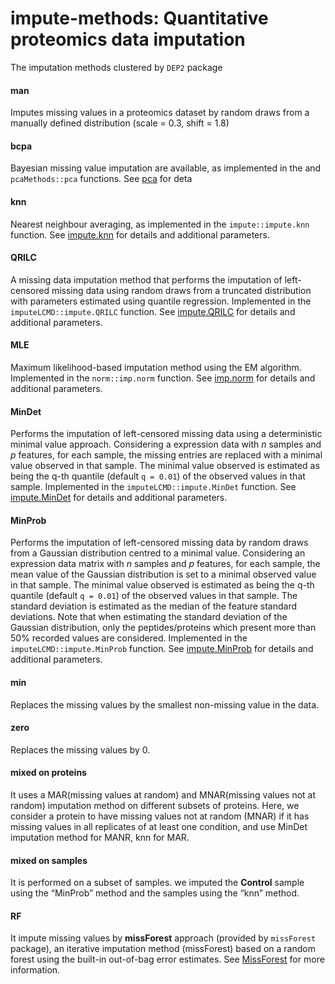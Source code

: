 # **impute-methods: Quantitative proteomics data imputation**

The imputation methods clustered by `DEP2` package

#### **man**

Imputes missing values in a proteomics dataset by random draws from a manually defined distribution (scale = 0.3, shift = 1.8)

#### **bcpa**

Bayesian missing value imputation are available, as implemented in the and `pcaMethods::pca` functions. See [pca](https://www.rdocumentation.org/packages/tofsims/versions/1.0.2/topics/PCA-class) for deta

#### **knn**

Nearest neighbour averaging, as implemented in the `impute::impute.knn` function. See [impute.knn](https://www.rdocumentation.org/packages/impute/versions/1.46.0/topics/impute.knn) for details and additional parameters.

#### **QRILC**

A missing data imputation method that performs the imputation of left-censored missing data using random draws from a truncated distribution with parameters estimated using quantile regression. Implemented in the `imputeLCMD::impute.QRILC` function. See [impute.QRILC](https://www.rdocumentation.org/packages/imputeLCMD/versions/2.0/topics/impute.QRILC) for details and additional parameters.

#### **MLE**

Maximum likelihood-based imputation method using the EM algorithm. Implemented in the `norm::imp.norm` function. See [imp.norm](https://www.rdocumentation.org/packages/norm/versions/1.0-9.5/topics/imp.norm) for details and additional parameters. 

#### **MinDet**

Performs the imputation of left-censored missing data using a deterministic minimal value approach. Considering a expression data with *n* samples and *p* features, for each sample, the missing entries are replaced with a minimal value observed in that sample. The minimal value observed is estimated as being the q-th quantile (default `q = 0.01`) of the observed values in that sample. Implemented in the `imputeLCMD::impute.MinDet` function. See [impute.MinDet](https://www.rdocumentation.org/packages/imputeLCMD/versions/2.0/topics/impute.MinDet) for details and additional parameters.

#### **MinProb**

Performs the imputation of left-censored missing data by random draws from a Gaussian distribution centred to a minimal value. Considering an expression data matrix with *n* samples and *p* features, for each sample, the mean value of the Gaussian distribution is set to a minimal observed value in that sample. The minimal value observed is estimated as being the q-th quantile (default `q = 0.01`) of the observed values in that sample. The standard deviation is estimated as the median of the feature standard deviations. Note that when estimating the standard deviation of the Gaussian distribution, only the peptides/proteins which present more than 50% recorded values are considered. Implemented in the `imputeLCMD::impute.MinProb` function. See [impute.MinProb](https://www.rdocumentation.org/packages/imputeLCMD/versions/2.0/topics/impute.MinProb) for details and additional parameters.

#### **min**

Replaces the missing values by the smallest non-missing value in the data.

#### **zero**

Replaces the missing values by 0.

#### **mixed on proteins**

It uses a MAR(missing values at random) and MNAR(missing values not at random) imputation method on different subsets of proteins. Here, we consider a protein to have missing values not at random (MNAR) if it has missing values in all replicates of at least one condition, and use MinDet imputation method for MANR, knn for MAR.

#### **mixed on samples**

It is performed on a subset of samples. we imputed the **Control** sample using the “MinProb” method and the samples using the “knn” method.

#### **RF**

It impute missing values by **missForest** approach (provided by `missForest` package), an iterative imputation method (missForest) based on a random forest using the built-in out-of-bag error estimates. See [MissForest](https://academic.oup.com/bioinformatics/article/28/1/112/219101) for more information.

